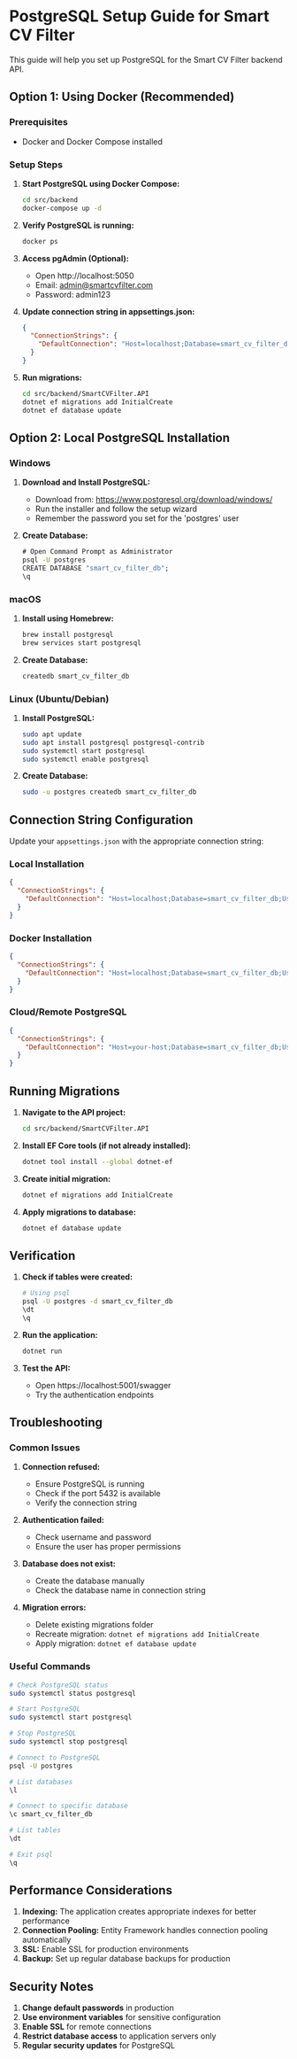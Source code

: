 # PostgreSQL Setup Guide for Smart CV Filter

This guide will help you set up PostgreSQL for the Smart CV Filter backend API.

## Option 1: Using Docker (Recommended)

### Prerequisites

- Docker and Docker Compose installed

### Setup Steps

1. **Start PostgreSQL using Docker Compose:**

   ```bash
   cd src/backend
   docker-compose up -d
   ```

2. **Verify PostgreSQL is running:**

   ```bash
   docker ps
   ```

3. **Access pgAdmin (Optional):**

   - Open http://localhost:5050
   - Email: admin@smartcvfilter.com
   - Password: admin123

4. **Update connection string in appsettings.json:**

   ```json
   {
     "ConnectionStrings": {
       "DefaultConnection": "Host=localhost;Database=smart_cv_filter_db;Username=postgres;Password=postgres123;Port=5432"
     }
   }
   ```

5. **Run migrations:**
   ```bash
   cd src/backend/SmartCVFilter.API
   dotnet ef migrations add InitialCreate
   dotnet ef database update
   ```

## Option 2: Local PostgreSQL Installation

### Windows

1. **Download and Install PostgreSQL:**

   - Download from: https://www.postgresql.org/download/windows/
   - Run the installer and follow the setup wizard
   - Remember the password you set for the 'postgres' user

2. **Create Database:**
   ```cmd
   # Open Command Prompt as Administrator
   psql -U postgres
   CREATE DATABASE "smart_cv_filter_db";
   \q
   ```

### macOS

1. **Install using Homebrew:**

   ```bash
   brew install postgresql
   brew services start postgresql
   ```

2. **Create Database:**
   ```bash
   createdb smart_cv_filter_db
   ```

### Linux (Ubuntu/Debian)

1. **Install PostgreSQL:**

   ```bash
   sudo apt update
   sudo apt install postgresql postgresql-contrib
   sudo systemctl start postgresql
   sudo systemctl enable postgresql
   ```

2. **Create Database:**
   ```bash
   sudo -u postgres createdb smart_cv_filter_db
   ```

## Connection String Configuration

Update your `appsettings.json` with the appropriate connection string:

### Local Installation

```json
{
  "ConnectionStrings": {
    "DefaultConnection": "Host=localhost;Database=smart_cv_filter_db;Username=postgres;Password=your_password_here;Port=5432"
  }
}
```

### Docker Installation

```json
{
  "ConnectionStrings": {
    "DefaultConnection": "Host=localhost;Database=smart_cv_filter_db;Username=postgres;Password=postgres123;Port=5432"
  }
}
```

### Cloud/Remote PostgreSQL

```json
{
  "ConnectionStrings": {
    "DefaultConnection": "Host=your-host;Database=smart_cv_filter_db;Username=your-username;Password=your-password;Port=5432;SSL Mode=Require;"
  }
}
```

## Running Migrations

1. **Navigate to the API project:**

   ```bash
   cd src/backend/SmartCVFilter.API
   ```

2. **Install EF Core tools (if not already installed):**

   ```bash
   dotnet tool install --global dotnet-ef
   ```

3. **Create initial migration:**

   ```bash
   dotnet ef migrations add InitialCreate
   ```

4. **Apply migrations to database:**
   ```bash
   dotnet ef database update
   ```

## Verification

1. **Check if tables were created:**

   ```bash
   # Using psql
   psql -U postgres -d smart_cv_filter_db
   \dt
   \q
   ```

2. **Run the application:**

   ```bash
   dotnet run
   ```

3. **Test the API:**
   - Open https://localhost:5001/swagger
   - Try the authentication endpoints

## Troubleshooting

### Common Issues

1. **Connection refused:**

   - Ensure PostgreSQL is running
   - Check if the port 5432 is available
   - Verify the connection string

2. **Authentication failed:**

   - Check username and password
   - Ensure the user has proper permissions

3. **Database does not exist:**

   - Create the database manually
   - Check the database name in connection string

4. **Migration errors:**
   - Delete existing migrations folder
   - Recreate migration: `dotnet ef migrations add InitialCreate`
   - Apply migration: `dotnet ef database update`

### Useful Commands

```bash
# Check PostgreSQL status
sudo systemctl status postgresql

# Start PostgreSQL
sudo systemctl start postgresql

# Stop PostgreSQL
sudo systemctl stop postgresql

# Connect to PostgreSQL
psql -U postgres

# List databases
\l

# Connect to specific database
\c smart_cv_filter_db

# List tables
\dt

# Exit psql
\q
```

## Performance Considerations

1. **Indexing:** The application creates appropriate indexes for better performance
2. **Connection Pooling:** Entity Framework handles connection pooling automatically
3. **SSL:** Enable SSL for production environments
4. **Backup:** Set up regular database backups for production

## Security Notes

1. **Change default passwords** in production
2. **Use environment variables** for sensitive configuration
3. **Enable SSL** for remote connections
4. **Restrict database access** to application servers only
5. **Regular security updates** for PostgreSQL
